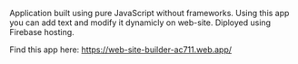 Application built using pure JavaScript without frameworks. Using this app you can add text and modify it dynamicly on web-site.
Diployed using Firebase hosting.

Find this app here: https://web-site-builder-ac711.web.app/
